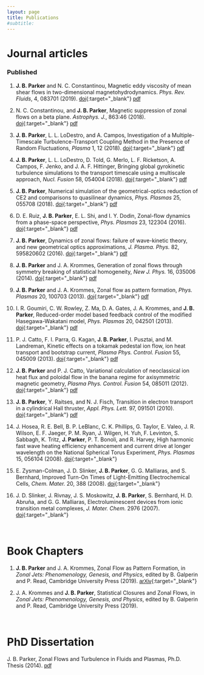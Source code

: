 ```yaml
---
layout: page
title: Publications
#subtitle:
---
```


# Journal articles

### Published

1. **J. B. Parker** and N. C. Constantinou, Magnetic eddy viscosity of mean shear flows in two-dimensional magnetohydrodynamics. *Phys. Rev. Fluids*, 4, 083701 (2019). [<span class="btn btn-info btn-xs{{end}}" style="font-family:sans-serif;">doi</span>][magneticviscosity2019-doi]{:target="_blank"} [<span class="btn btn-primary btn-xs{{end}}" style="font-family:sans-serif;">pdf</span>][magneticviscosity2019]

1. N. C. Constantinou, and **J. B. Parker**, Magnetic suppression of zonal flows on a beta plane. *Astrophys. J.*, 863:46 (2018). [<span class="btn btn-info btn-xs{{end}}" style="font-family:sans-serif;">doi</span>][magneticsuppression2018-doi]{:target="_blank"} [<span class="btn btn-primary btn-xs{{end}}" style="font-family:sans-serif;">pdf</span>][magneticsuppression2018]

1. **J. B. Parker**, L. L. LoDestro, and A. Campos, Investigation of a Multiple-Timescale Turbulence-Transport Coupling Method in the Presence of Random Fluctuations, *Plasma* 1, 12 (2018). [<span class="btn btn-info btn-xs{{end}}" style="font-family:sans-serif;">doi</span>][turbtransport_noise-doi]{:target="_blank"} [<span class="btn btn-primary btn-xs{{end}}" style="font-family:sans-serif;">pdf</span>][turbtransport_noise]

1. **J. B. Parker**, L. L. LoDestro, D. Told, G. Merlo, L. F. Ricketson, A. Campos, F. Jenko, and J.
A. F. Hittinger, Bringing global gyrokinetic turbulence simulations to the transport timescale using a multiscale approach, *Nucl. Fusion* 58, 054004 (2018). [<span class="btn btn-info btn-xs{{end}}" style="font-family:sans-serif;">doi</span>][turbtransport-doi]{:target="_blank"} [<span class="btn btn-primary btn-xs{{end}}" style="font-family:sans-serif;">pdf</span>][turbtransport]

1. **J. B. Parker**, Numerical simulation of the geometrical-optics reduction of CE2 and comparisons to quasilinear dynamics, *Phys. Plasmas* 25, 055708 (2018). [<span class="btn btn-info btn-xs{{end}}" style="font-family:sans-serif;">doi</span>][CE2GO_simulation-doi]{:target="_blank"} [<span class="btn btn-primary btn-xs{{end}}" style="font-family:sans-serif;">pdf</span>][CE2GO_simulation]

1. D. E. Ruiz, **J. B. Parker**, E. L. Shi, and I. Y. Dodin, Zonal-flow dynamics from a phase-space perspective, *Phys. Plasmas* 23, 122304 (2016). [<span class="btn btn-info btn-xs{{end}}" style="font-family:sans-serif;">doi</span>][CE2GO_Wigner_Moyal-doi]{:target="_blank"} [<span class="btn btn-primary btn-xs{{end}}" style="font-family:sans-serif;">pdf</span>][CE2_Wigner_Moyal]

1. **J. B. Parker**, Dynamics of zonal flows: failure of wave-kinetic theory, and new geometrical optics approximations, *J. Plasma. Phys.* 82, 595820602 (2016). [<span class="btn btn-info btn-xs{{end}}" style="font-family:sans-serif;">doi</span>][ZF_wave_kinetic-doi]{:target="_blank"} [<span class="btn btn-primary btn-xs{{end}}" style="font-family:sans-serif;">pdf</span>][ZF_wave_kinetic]

1. **J. B. Parker** and J. A. Krommes, Generation of zonal flows through symmetry breaking of statistical homogeneity, *New J. Phys.* 16, 035006 (2014). [<span class="btn btn-info btn-xs{{end}}" style="font-family:sans-serif;">doi</span>][ZF_generation_njp-doi]{:target="_blank"} [<span class="btn btn-primary btn-xs{{end}}" style="font-family:sans-serif;">pdf</span>][ZF_generation_njp]

1. **J. B. Parker** and J. A. Krommes, Zonal flow as pattern formation, *Phys. Plasmas* 20, 100703 (2013). [<span class="btn btn-info btn-xs{{end}}" style="font-family:sans-serif;">doi</span>][ZF_pattern_formation-doi]{:target="_blank"} [<span class="btn btn-primary btn-xs{{end}}" style="font-family:sans-serif;">pdf</span>][ZF_pattern_formation]

1. I. R. Goumiri, C. W. Rowley, Z. Ma, D. A. Gates, J. A. Krommes, and **J. B. Parker**, Reduced-order model based feedback control of the modified Hasegawa-Wakatani model, *Phys. Plasmas* 20, 042501 (2013). [<span class="btn btn-info btn-xs{{end}}" style="font-family:sans-serif;">doi</span>][HW_control-doi]{:target="_blank"} [<span class="btn btn-primary btn-xs{{end}}" style="font-family:sans-serif;">pdf</span>][HW_control]

1. P. J. Catto, F. I. Parra, G. Kagan, **J. B. Parker**, I. Pusztai, and M. Landreman, Kinetic effects on a tokamak pedestal ion flow, ion heat transport and bootstrap current, *Plasma Phys. Control. Fusion* 55, 045009 (2013). [<span class="btn btn-info btn-xs{{end}}" style="font-family:sans-serif;">doi</span>][neoclassical_pedestal-doi]{:target="_blank"} [<span class="btn btn-primary btn-xs{{end}}" style="font-family:sans-serif;">pdf</span>][neoclassical_pedestal]

1. **J. B. Parker** and P. J. Catto, Variational calculation of neoclassical ion heat flux and poloidal flow in the banana regime for axisymmetric magnetic geometry, *Plasma Phys. Control. Fusion* 54, 085011 (2012). [<span class="btn btn-info btn-xs{{end}}" style="font-family:sans-serif;">doi</span>][neoclassical_variational-doi]{:target="_blank"} [<span class="btn btn-primary btn-xs{{end}}" style="font-family:sans-serif;">pdf</span>][neoclassical_variational]

1. **J. B. Parker**, Y. Raitses, and N. J. Fisch, Transition in electron transport in a cylindrical Hall thruster, *Appl. Phys. Lett.* 97, 091501 (2010). [<span class="btn btn-info btn-xs{{end}}" style="font-family:sans-serif;">doi</span>][rotating_spoke-doi]{:target="_blank"} [<span class="btn btn-primary btn-xs{{end}}" style="font-family:sans-serif;">pdf</span>][rotating_spoke]

1. J. Hosea, R. E. Bell, B. P. LeBlanc, C. K. Phillips, G. Taylor, E. Valeo, J. R. Wilson, E. F. Jaeger, P. M. Ryan, J. Wilgen, H. Yuh, F. Levinton, S. Sabbagh, K. Tritz, **J. Parker**, P. T. Bonoli, and R. Harvey, High harmonic fast wave heating efficiency enhancement and current drive at longer wavelength on the National Spherical Torus Experiment, *Phys. Plasmas* 15, 056104 (2008). [<span class="btn btn-info btn-xs{{end}}" style="font-family:sans-serif;">doi</span>][hhfw-doi]{:target="_blank"}

1. E. Zysman-Colman, J. D. Slinker, **J. B. Parker**, G. G. Malliaras, and S. Bernhard, Improved Turn-On Times of Light-Emitting Electrochemical Cells, *Chem. Mater.* 20, 388 (2008). [<span class="btn btn-info btn-xs{{end}}" style="font-family:sans-serif;">doi</span>][oled_times-doi]{:target="_blank"}

1. J. D. Slinker, J. Rivnay, J. S. Moskowitz, **J. B. Parker**, S. Bernhard, H. D. Abruña, and G. G. Malliaras, Electroluminescent devices from ionic transition metal complexes, *J. Mater. Chem.* 2976 (2007). [<span class="btn btn-info btn-xs{{end}}" style="font-family:sans-serif;">doi</span>][oled_review-doi]{:target="_blank"}

<br> 

# Book Chapters
1. **J. B. Parker** and J. A. Krommes, Zonal Flow as Pattern Formation, in *Zonal Jets: Phenomenology, Genesis, and Physics*, edited by B. Galperin and P. Read, Cambridge University Press (2019). [<span class="btn btn-success btn-xs{{end}}" style="font-family:sans-serif;">arXiv</span>][arxiv:1503.07498]{:target="_blank"}

1. J. A. Krommes and **J. B. Parker**, Statistical Closures and Zonal Flows, in *Zonal Jets: Phenomenology, Genesis, and Physics*, edited by B. Galperin and P. Read, Cambridge University Press (2019).

<br>

# PhD Dissertation
J. B. Parker, Zonal Flows and Turbulence in Fluids and Plasmas, Ph.D. Thesis (2014). [<span class="btn btn-primary btn-xs{{end}}" style="font-family:sans-serif;">pdf</span>][parker_phd_thesis]


[magneticviscosity2019]: magneticviscosity2019.pdf
[magneticsuppression2018]: magneticsuppression2018.pdf
[turbtransport_noise]: turbtransport_noise.pdf
[turbtransport]: turbtransport.pdf
[CE2GO_simulation]: CE2GO_simulation.pdf
[CE2_Wigner_Moyal]: CE2GO_Wigner_Moyal.pdf
[ZF_wave_kinetic]: ZF_wave_kinetic.pdf
[ZF_generation_njp]: ZF_generation_njp.pdf
[ZF_pattern_formation]: ZF_pattern_formation.pdf
[HW_control]: HW_control.pdf
[neoclassical_pedestal]: neoclassical_pedestal.pdf
[neoclassical_variational]: neoclassical_variational.pdf
[rotating_spoke]: rotating_spoke.pdf
[parker_phd_thesis]: parker_phd_thesis.pdf

[arxiv:1503.07498]: https://arxiv.org/abs/1503.07498

[magneticviscosity2019-doi]: https://doi.org/10.1103/PhysRevFluids.4.083701
[magneticsuppression2018-doi]: https://doi.org/10.3847/1538-4357/aace53
[turbtransport_noise-doi]: https://doi.org/10.3390/plasma1010012
[turbtransport-doi]: https://doi.org/10.1088/1741-4326/aab5c8
[CE2GO_simulation-doi]: https://doi.org/10.1063/1.5018142
[CE2GO_Wigner_Moyal-doi]: https://doi.org/10.1063/1.4971813
[ZF_wave_kinetic-doi]: https://doi.org/10.1017/S0022377816001021
[ZF_generation_njp-doi]: https://doi.org/10.1088/1367-2630/16/3/035006
[ZF_pattern_formation-doi]: https://doi.org/10.1063/1.4828717
[HW_control-doi]: https://doi.org/10.1063/1.4796190
[neoclassical_pedestal-doi]: https://doi.org/10.1088/0741-3335/55/4/045009
[neoclassical_variational-doi]: https://doi.org/10.1088/0741-3335/54/8/085011
[rotating_spoke-doi]: https://doi.org/10.1063/1.3486164
[hhfw-doi]: https://doi.org/10.1063/1.2837051
[oled_times-doi]: https://doi.org/10.1021/cm0713374
[oled_review-doi]: https://doi.org/10.1039/b704017b
